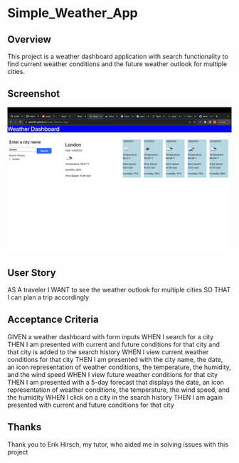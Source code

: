 # Simple_Weather_App

## Overview

This project is a weather dashboard application with search functionality to find current weather conditions and the future weather outlook for multiple cities.

## Screenshot

![Alt text](./assets/Screen%20Shot%202023-11-05%20at%203.12.08%20PM.png "Weather App")

## User Story

AS A traveler
I WANT to see the weather outlook for multiple cities
SO THAT I can plan a trip accordingly

## Acceptance Criteria

GIVEN a weather dashboard with form inputs
WHEN I search for a city
THEN I am presented with current and future conditions for that city and that city is added to the search history
WHEN I view current weather conditions for that city
THEN I am presented with the city name, the date, an icon representation of weather conditions, the temperature, the humidity, and the wind speed
WHEN I view future weather conditions for that city
THEN I am presented with a 5-day forecast that displays the date, an icon representation of weather conditions, the temperature, the wind speed, and the humidity
WHEN I click on a city in the search history
THEN I am again presented with current and future conditions for that city

## Thanks

Thank you to Erik Hirsch, my tutor, who aided me in solving issues with this project
